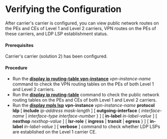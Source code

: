 Verifying the Configuration
===========================

After carrier's carrier is configured, you can view public network routes on the PEs and CEs of Level 1 and Level 2 carriers, VPN routes on the PEs of these carriers, and LDP LSP establishment status.

#### Prerequisites

Carrier's carrier (solution 2) has been configured.


#### Procedure

* Run the [**display ip routing-table vpn-instance**](cmdqueryname=display+ip+routing-table+vpn-instance) *vpn-instance-name* command to check the VPN routing tables on the PEs of both Level 1 and Level 2 carriers.
* Run the [**display ip routing-table**](cmdqueryname=display+ip+routing-table) command to check the public network routing tables on the PEs and CEs of both Level 1 and Level 2 carriers.
* Run the [**display mpls lsp**](cmdqueryname=display+mpls+lsp) **vpn-instance** *vpn-instance-name* **protocol** **ldp** [ **include** *ip-address* *mask-length* ] [ **outgoing-interface** { *interface-name* | *interface-type* *interface-number* } ] [ **in-label** *in-label-value* ] [ **nexthop** *nexthop-value* ] [ **lsr-role** { **ingress** | **transit** | **egress** } ] [ **in-label** *in-label-value* ] [ **verbose** ] command to check whether LDP LSPs are established on the Level 1 carrier CE.